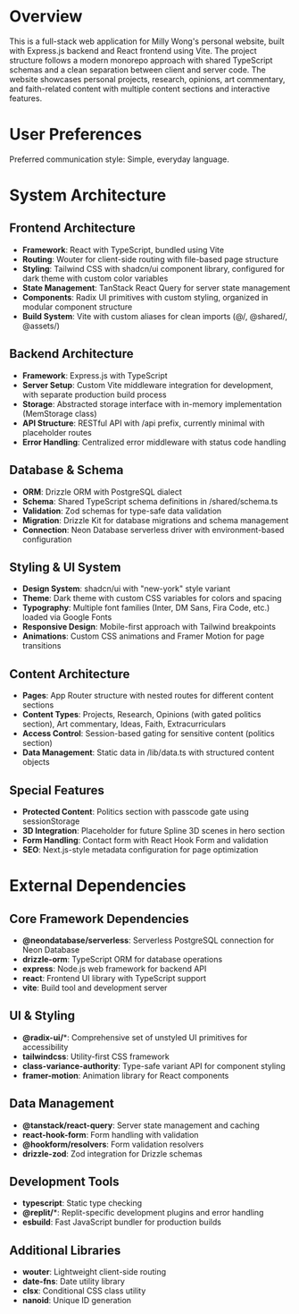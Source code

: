 # Overview

This is a full-stack web application for Milly Wong's personal website, built with Express.js backend and React frontend using Vite. The project structure follows a modern monorepo approach with shared TypeScript schemas and a clean separation between client and server code. The website showcases personal projects, research, opinions, art commentary, and faith-related content with multiple content sections and interactive features.

# User Preferences

Preferred communication style: Simple, everyday language.

# System Architecture

## Frontend Architecture
- **Framework**: React with TypeScript, bundled using Vite
- **Routing**: Wouter for client-side routing with file-based page structure
- **Styling**: Tailwind CSS with shadcn/ui component library, configured for dark theme with custom color variables
- **State Management**: TanStack React Query for server state management
- **Components**: Radix UI primitives with custom styling, organized in modular component structure
- **Build System**: Vite with custom aliases for clean imports (@/, @shared/, @assets/)

## Backend Architecture
- **Framework**: Express.js with TypeScript
- **Server Setup**: Custom Vite middleware integration for development, with separate production build process
- **Storage**: Abstracted storage interface with in-memory implementation (MemStorage class)
- **API Structure**: RESTful API with /api prefix, currently minimal with placeholder routes
- **Error Handling**: Centralized error middleware with status code handling

## Database & Schema
- **ORM**: Drizzle ORM with PostgreSQL dialect
- **Schema**: Shared TypeScript schema definitions in /shared/schema.ts
- **Validation**: Zod schemas for type-safe data validation
- **Migration**: Drizzle Kit for database migrations and schema management
- **Connection**: Neon Database serverless driver with environment-based configuration

## Styling & UI System
- **Design System**: shadcn/ui with "new-york" style variant
- **Theme**: Dark theme with custom CSS variables for colors and spacing
- **Typography**: Multiple font families (Inter, DM Sans, Fira Code, etc.) loaded via Google Fonts
- **Responsive Design**: Mobile-first approach with Tailwind breakpoints
- **Animations**: Custom CSS animations and Framer Motion for page transitions

## Content Architecture
- **Pages**: App Router structure with nested routes for different content sections
- **Content Types**: Projects, Research, Opinions (with gated politics section), Art commentary, Ideas, Faith, Extracurriculars
- **Access Control**: Session-based gating for sensitive content (politics section)
- **Data Management**: Static data in /lib/data.ts with structured content objects

## Special Features
- **Protected Content**: Politics section with passcode gate using sessionStorage
- **3D Integration**: Placeholder for future Spline 3D scenes in hero section
- **Form Handling**: Contact form with React Hook Form and validation
- **SEO**: Next.js-style metadata configuration for page optimization

# External Dependencies

## Core Framework Dependencies
- **@neondatabase/serverless**: Serverless PostgreSQL connection for Neon Database
- **drizzle-orm**: TypeScript ORM for database operations
- **express**: Node.js web framework for backend API
- **react**: Frontend UI library with TypeScript support
- **vite**: Build tool and development server

## UI & Styling
- **@radix-ui/***: Comprehensive set of unstyled UI primitives for accessibility
- **tailwindcss**: Utility-first CSS framework
- **class-variance-authority**: Type-safe variant API for component styling
- **framer-motion**: Animation library for React components

## Data Management
- **@tanstack/react-query**: Server state management and caching
- **react-hook-form**: Form handling with validation
- **@hookform/resolvers**: Form validation resolvers
- **drizzle-zod**: Zod integration for Drizzle schemas

## Development Tools
- **typescript**: Static type checking
- **@replit/***: Replit-specific development plugins and error handling
- **esbuild**: Fast JavaScript bundler for production builds

## Additional Libraries
- **wouter**: Lightweight client-side routing
- **date-fns**: Date utility library
- **clsx**: Conditional CSS class utility
- **nanoid**: Unique ID generation